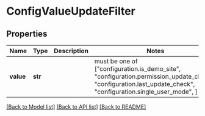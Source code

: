 # ConfigValueUpdateFilter


## Properties
Name | Type | Description | Notes
------------ | ------------- | ------------- | -------------
**value** | **str** |  |  must be one of ["configuration.is_demo_site", "configuration.permission_update_check", "configuration.last_update_check", "configuration.single_user_mode", ]

[[Back to Model list]](../README.md#documentation-for-models) [[Back to API list]](../README.md#documentation-for-api-endpoints) [[Back to README]](../README.md)


